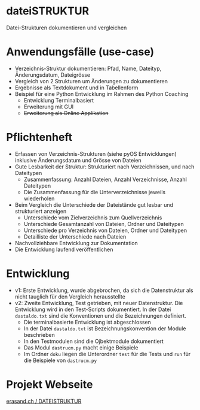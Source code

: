 # dateiSTRUKTUR
Datei-Strukturen dokumentieren und vergleichen

# Anwendungsfälle (use-case)
* Verzeichnis-Struktur dokumentieren: Pfad, Name, Dateityp, Änderungsdatum, Dateigrösse
* Vergleich von 2 Strukturen um Änderungen zu dokumentieren
* Ergebnisse als Textdokument und in Tabellenform
* Beispiel für eine Python Entwicklung im Rahmen des Python Coaching
  * Entwicklung Terminalbasiert
  * Erweiterung mit GUI
  * ~~Erweiterung als Online Applikation~~

# Pflichtenheft
* Erfassen von Verzeichnis-Strukturen (siehe pyOS Entwicklungen) inklusive Änderungsdatum und Grösse von Dateien
* Gute Lesbarkeit der Struktur: Strukturiert nach Verzeichnissen, und nach Dateitypen
  * Zusammenfassung: Anzahl Dateien, Anzahl Verzeichnisse, Anzahl Dateitypen
  * Die Zusammenfassung für die Unterverzeichnisse jeweils wiederholen
* Beim Vergleich die Unterschiede der Dateistände gut lesbar und strukturiert anzeigen
  * Unterschiede vom Zielverzeichnis zum Quellverzeichnis
  * Unterschiede Gesamtanzahl von Dateien, Ordner und Dateitypen
  * Unterschiede pro Verzeichnis von Dateien, Ordner und Dateitypen
  * Detailliste der Unterschiede nach Dateien
* Nachvollziehbare Entwicklung zur Dokumentation
* Die Entwicklung laufend veröffentlichen

# Entwicklung
* v1: Erste Entwicklung, wurde abgebrochen, da sich die Datenstruktur als nicht tauglich für den Vergleich herausstellte
* v2: Zweite Entwicklung, Test getrieben, mit neuer Datenstruktur. Die Entwicklung wird in den Test-Scripts dokumentiert. In der Datei `dastaldo.txt` sind die Konventionen und die Bezeichnungen definiert.
  * Die terminalbasierte Entwicklung ist abgeschlossen
  * In der Datei `dastaldo.txt` ist Bezeichnungskonvention der Module beschrieben
  * In den Testmodulen sind die Ojbektmodule dokumentiert
  * Das Modul `dastrucm.py` macht einige Beispiele
  * Im Ordner `doku` liegen die Unterordner `test` für die Tests und `run` für die Beispiele von `dastrucm.py`

# Projekt Webseite
[erasand.ch / DATEISTRUKTUR](https://www.erasand.ch/#dokudatstrkt)
